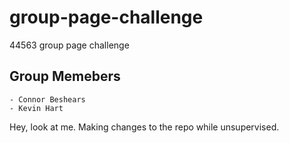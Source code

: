 # group-page-challenge
44563 group page challenge

## Group Memebers
    - Connor Beshears
    - Kevin Hart

Hey, look at me. Making changes to the repo while unsupervised.
